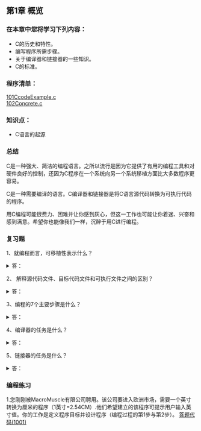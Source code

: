 ## 第1章 概览  

### 在本章中您将学习下列内容：
- C的历史和特性。  
- 编写程序所需步骤。  
- 关于编译器和链接器的一些知识。  
- C的标准。  


### 程序清单：
[101CcodeExample.c](C_Primer_Plus_code/101CcodeExample/main.c)  
[102Concrete.c](C_Primer_Plus_code/102Concrete/main.c)  


### 知识点：
- C语言的起源


### 总结
C是一种强大、简洁的编程语言。之所以流行是因为它提供了有用的编程工具和对硬件良好的控制，还因为C程序在一个系统向另一个系统移植方面比大多数程序更容易。  

C是一种需要编译的语言。C编译器和链接器是将C语言源代码转换为可执行代码的程序。  

用C编程可能很费力、困难并让你感到灰心，但这一工作也可能让你着迷、兴奋和感到满意。希望你也能像我们一样，沉醉于用C进行编程。


### 复习题
1、就编程而言，可移植性表示什么？
<details>
     <summary>答：</summary>

	一个程序的可移植性好，就是指它的源代码不经修改就可以在多种不同的计算机系统上编译成可以成功运行的程序。
 </details>  

2、 解释源代码文件、目标代码文件和可执行文件之间的区别？
<details>
     <summary>答：</summary>

	源代码文件中包含着程序员使用计算机编程语言编写的代码。目标代码文件包含着机器语言代码。可执行文件包含着组成可执行程序的全部机器语言代码。
 </details>
 
3、编程的7个主要步骤是什么？
<details>
     <summary>答：</summary>

	A．定义程序目标。  
	B．设计程序。  
	C．编写程序代码。  
	D．编译程序。  
	E．运行程序。  
	F．测试和调试程序。  
	G．维护和修改程序。  
 </details>
 
4、编译器的任务是什么？
<details>
     <summary>答：</summary>

	编译器把源代码转换成机器语言代码，也称对象代码。
 </details>
 
5、链接器的任务是什么？
<details>
     <summary>答：</summary>

	链接器把多个来源（例如：已编译的源代码、库代码、和启动代码）的目标代码连接成一个单独的可执行程序。
 </details>
 

### 编程练习
1.您刚刚被MacroMuscle有限公司聘用。该公司要进入欧洲市场，需要一个英寸转换为厘米的程序（1英寸=2.54CM）.他们希望建立的该程序可提示用户输入英寸值。你的工作是定义程序目标并设计程序（编程过程的第1步与第2步）。
[答题代码(1001)](C_Primer_Plus_code/10011001InchConversionCM/main.c)